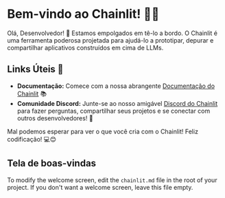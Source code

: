 # Bem-vindo ao Chainlit! 🚀🤖
Olá, Desenvolvedor! 👋 Estamos empolgados em tê-lo a bordo. O Chainlit é uma ferramenta poderosa projetada para ajudá-lo a prototipar, depurar e compartilhar aplicativos construídos em cima de LLMs.

## Links Úteis 🔗

- **Documentação:** Comece com a nossa abrangente [Documentação do Chainlit](https://docs.chainlit.io) 📚
- **Comunidade Discord:** Junte-se ao nosso amigável [Discord do Chainlit](https://discord.gg/k73SQ3FyUh) para fazer perguntas, compartilhar seus projetos e se conectar com outros desenvolvedores! 💬

Mal podemos esperar para ver o que você cria com o Chainlit! Feliz codificação! 💻😊

## Tela de boas-vindas

To modify the welcome screen, edit the `chainlit.md` file in the root of your project. If you don't want a welcome screen, leave this file empty.

